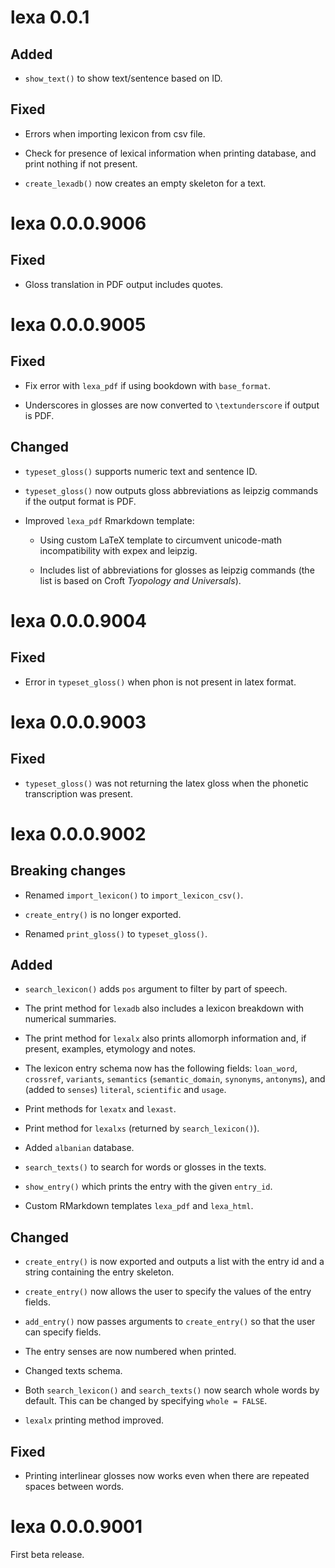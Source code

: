 # lexa 0.0.1

## Added

- `show_text()` to show text/sentence based on ID.

## Fixed

- Errors when importing lexicon from csv file.

- Check for presence of lexical information when printing database, and print nothing if not present.

- `create_lexadb()` now creates an empty skeleton for a text.




# lexa 0.0.0.9006

## Fixed

- Gloss translation in PDF output includes quotes.




# lexa 0.0.0.9005

## Fixed

- Fix error with `lexa_pdf` if using bookdown with `base_format`.

- Underscores in glosses are now converted to `\textunderscore` if output is PDF.

## Changed

- `typeset_gloss()` supports numeric text and sentence ID.

- `typeset_gloss()` now outputs gloss abbreviations as leipzig commands if the output format is PDF.

- Improved `lexa_pdf` Rmarkdown template:

  - Using custom LaTeX template to circumvent unicode-math incompatibility with expex and leipzig.

  - Includes list of abbreviations for glosses as leipzig commands (the list is based on Croft *Tyopology and Universals*).



# lexa 0.0.0.9004

## Fixed

- Error in `typeset_gloss()` when phon is not present in latex format.



# lexa 0.0.0.9003

## Fixed

- `typeset_gloss()` was not returning the latex gloss when the phonetic transcription was present.




# lexa 0.0.0.9002

## Breaking changes

* Renamed `import_lexicon()` to `import_lexicon_csv()`.

* `create_entry()` is no longer exported.

* Renamed `print_gloss()` to `typeset_gloss()`.

## Added

* `search_lexicon()` adds `pos` argument to filter by part of speech.

* The print method for `lexadb` also includes a lexicon breakdown with numerical summaries.

* The print method for `lexalx` also prints allomorph information and, if present, examples, etymology and notes.

* The lexicon entry schema now has the following fields: `loan_word`, `crossref`, `variants`, `semantics` (`semantic_domain`, `synonyms`, `antonyms`), and (added to `senses`) `literal`, `scientific` and `usage`.

* Print methods for `lexatx` and `lexast`.

* Print method for `lexalxs` (returned by `search_lexicon()`).

* Added `albanian` database.

* `search_texts()` to search for words or glosses in the texts.

* `show_entry()` which prints the entry with the given `entry_id`.

* Custom RMarkdown templates `lexa_pdf` and `lexa_html`.

## Changed

* `create_entry()` is now exported and outputs a list with the entry id and a string containing the entry skeleton.

* `create_entry()` now allows the user to specify the values of the entry fields.

* `add_entry()` now passes arguments to `create_entry()` so that the user can specify fields.

* The entry senses are now numbered when printed.

* Changed texts schema.

* Both `search_lexicon()` and `search_texts()` now search whole words by default. This can be changed by specifying `whole = FALSE`.

* `lexalx` printing method improved.

## Fixed

* Printing interlinear glosses now works even when there are repeated spaces between words.


# lexa 0.0.0.9001

First beta release.

